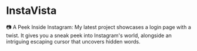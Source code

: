 # InstaVista
 📷 A Peek Inside Instagram: My latest project showcases a login page with a twist. It gives you a sneak peek into Instagram's world, alongside an intriguing escaping cursor that uncovers hidden words.  

